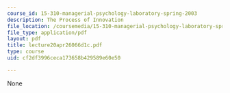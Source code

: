 ```yaml
---
course_id: 15-310-managerial-psychology-laboratory-spring-2003
description: The Process of Innovation
file_location: /coursemedia/15-310-managerial-psychology-laboratory-spring-2003/cf2df3996ceca173658b429589e60e50_lecture20apr26066d1c.pdf
file_type: application/pdf
layout: pdf
title: lecture20apr26066d1c.pdf
type: course
uid: cf2df3996ceca173658b429589e60e50

---
```

None